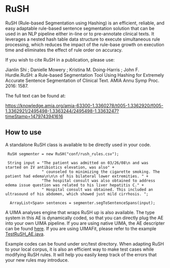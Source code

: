# RuSH

RuSH (Rule-based Segmentation using Hashing) is an efficient, reliable, and easy adaptable rule-based sentence segmentation
solution that can be used in an NLP pipeline either in-line or to pre-annotate clinical texts. It leverages a nested
hash table data structure to execute simultaneous rule processing, which reduces the impact of the rule-base growth
on execution time and eliminates the effect of rule order on accuracy. 

If you wish to cite RuSH in a publication, please use:

Jianlin Shi ; Danielle Mowery ; Kristina M. Doing-Harris ; John F. Hurdle.RuSH: a Rule-based Segmentation Tool Using Hashing for Extremely Accurate Sentence Segmentation of Clinical Text. AMIA Annu Symp Proc. 2016: 1587. 

The full text can be found at:

https://knowledge.amia.org/amia-63300-1.3360278/t005-1.3362920/f005-1.3362921/2495498-1.3363244/2495498-1.3363247?timeStamp=1479743941616


## How to use

A standalone RuSH class is available to be directly used in your code. 

```
 RuSH segmenter = new RuSH("conf/rush_rules.csv");

 String input = "The patient was admitted on 03/26/08\n and was started on IV antibiotics elevation, was also" +
                " counseled to minimizing the cigarette smoking. The patient had edema\n\n\n of his bilateral lower extremities. " +
                "The hospital consult was also obtained to address edema issue question was related to his liver hepatitis C." +
                " Hospital consult was obtained. This included an ultrasound of his abdomen, which showed just mild cirrhosis. ";
                
  ArrayList<Span> sentences = segmenter.segToSentenceSpans(input);
```

A UIMA analyses engine that wraps RuSH up is also
available. The type system in this AE is dynamically coded, so that you can directly plug the AE into your own UIMA pipeline.
If you are using native UIMA, the AE descripter can be found [here](https://github.com/jianlins/RuSH/blob/master/desc/RuSH_aeDescriptor.xml).
If you are using UIMAFit, please refer to the example [TestRuSH_AE.java](https://github.com/jianlins/RuSH/blob/master/src/test/java/edu/utah/bmi/RuSH/TestRuSH_AE.java).

Example codes can be found under src/test directory. When adapting RuSH to your local corpus, it is also an efficient way to make 
test cases while modifying RuSH rules. It will help you easily keep track of the errors that your new rules may introduce.


